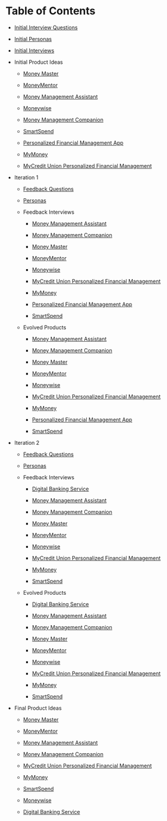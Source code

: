 # Table of Contents

- [Initial Interview Questions](init_interview_questions.md)

- [Initial Personas](init_personas.md)

- [Initial Interviews](init_interviews.md)

- Initial Product Ideas

  - [Money Master](Money_Master.md)

  - [MoneyMentor](MoneyMentor.md)

  - [Money Management Assistant](Money_Management_Assistant.md)

  - [Moneywise](Moneywise.md)

  - [Money Management Companion](Money_Management_Companion.md)

  - [SmartSpend](SmartSpend.md)

  - [Personalized Financial Management App](Personalized_Financial_Management_App.md)

  - [MyMoney](MyMoney.md)

  - [MyCredit Union Personalized Financial Management](MyCredit_Union_Personalized_Financial_Management.md)

- Iteration 1

  - [Feedback Questions](1/feedback_questions.md)

  - [Personas](1/personas.md)

  - Feedback Interviews

    - [Money Management Assistant](1/feedback_interviews/Money_Management_Assistant.md)

    - [Money Management Companion](1/feedback_interviews/Money_Management_Companion.md)

    - [Money Master](1/feedback_interviews/Money_Master.md)

    - [MoneyMentor](1/feedback_interviews/MoneyMentor.md)

    - [Moneywise](1/feedback_interviews/Moneywise.md)

    - [MyCredit Union Personalized Financial Management](1/feedback_interviews/MyCredit_Union_Personalized_Financial_Management.md)

    - [MyMoney](1/feedback_interviews/MyMoney.md)

    - [Personalized Financial Management App](1/feedback_interviews/Personalized_Financial_Management_App.md)

    - [SmartSpend](1/feedback_interviews/SmartSpend.md)

  - Evolved Products

    - [Money Management Assistant](1/evolved_products/Money_Management_Assistant.md)

    - [Money Management Companion](1/evolved_products/Money_Management_Companion.md)

    - [Money Master](1/evolved_products/Money_Master.md)

    - [MoneyMentor](1/evolved_products/MoneyMentor.md)

    - [Moneywise](1/evolved_products/Moneywise.md)

    - [MyCredit Union Personalized Financial Management](1/evolved_products/MyCredit_Union_Personalized_Financial_Management.md)

    - [MyMoney](1/evolved_products/MyMoney.md)

    - [Personalized Financial Management App](1/evolved_products/Personalized_Financial_Management_App.md)

    - [SmartSpend](1/evolved_products/SmartSpend.md)

- Iteration 2

  - [Feedback Questions](2/feedback_questions.md)

  - [Personas](2/personas.md)

  - Feedback Interviews

    - [Digital Banking Service](2/feedback_interviews/Digital_Banking_Service.md)

    - [Money Management Assistant](2/feedback_interviews/Money_Management_Assistant.md)

    - [Money Management Companion](2/feedback_interviews/Money_Management_Companion.md)

    - [Money Master](2/feedback_interviews/Money_Master.md)

    - [MoneyMentor](2/feedback_interviews/MoneyMentor.md)

    - [Moneywise](2/feedback_interviews/Moneywise.md)

    - [MyCredit Union Personalized Financial Management](2/feedback_interviews/MyCredit_Union_Personalized_Financial_Management.md)

    - [MyMoney](2/feedback_interviews/MyMoney.md)

    - [SmartSpend](2/feedback_interviews/SmartSpend.md)

  - Evolved Products

    - [Digital Banking Service](2/evolved_products/Digital_Banking_Service.md)

    - [Money Management Assistant](2/evolved_products/Money_Management_Assistant.md)

    - [Money Management Companion](2/evolved_products/Money_Management_Companion.md)

    - [Money Master](2/evolved_products/Money_Master.md)

    - [MoneyMentor](2/evolved_products/MoneyMentor.md)

    - [Moneywise](2/evolved_products/Moneywise.md)

    - [MyCredit Union Personalized Financial Management](2/evolved_products/MyCredit_Union_Personalized_Financial_Management.md)

    - [MyMoney](2/evolved_products/MyMoney.md)

    - [SmartSpend](2/evolved_products/SmartSpend.md)

- Final Product Ideas

  - [Money Master](final_product_ideas/Money_Master.md)

  - [MoneyMentor](final_product_ideas/MoneyMentor.md)

  - [Money Management Assistant](final_product_ideas/Money_Management_Assistant.md)

  - [Money Management Companion](final_product_ideas/Money_Management_Companion.md)

  - [MyCredit Union Personalized Financial Management](final_product_ideas/MyCredit_Union_Personalized_Financial_Management.md)

  - [MyMoney](final_product_ideas/MyMoney.md)

  - [SmartSpend](final_product_ideas/SmartSpend.md)

  - [Moneywise](final_product_ideas/Moneywise.md)

  - [Digital Banking Service](final_product_ideas/Digital_Banking_Service.md)

